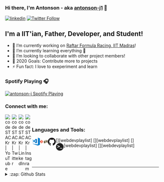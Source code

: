### Hi there, I'm Antonson - aka [antonson-j1][linkedin] 👋

[![linkedin](https://img.shields.io/linkedin?label=antonson-j.com&style=for-the-badge&url=https%3A%2F%2Fantonson-j.com)](https://www.linkedin.com/in/antonson-j-980534194/)
[![Twitter Follow](https://img.shields.io/twitter/follow/j_antonson?color=1DA1F2&logo=twitter&style=for-the-badge)](https://twitter.com/intent/follow?original_referer=https%3A%2F%2Fgithub.com%2Fantonson-j1&screen_name=j_antonson)

## I'm a IIT'ian, Father, Developer, and Student!

- 🔭 I’m currently working on [Raftar Formula Racing, IIT Madras][linkedin]!
- 🌱 I’m currently learning everything 🤣
- 👯 I’m looking to collaborate with other project members!
- 🥅 2020 Goals: Contribute more to projects
- ⚡ Fun fact: I love to exeperiment and learn

### Spotify Playing 🎧
[<img src="https://now-playing-antonson-j.vercel.app/api/spotify-playing" alt="antonson-j Spotify Playing" width="350" />](https://open.spotify.com/user/314hds3pfvy47vtrpebltdv5547i)

### Connect with me:

[<img align="left" alt="codeSTACKr | YouTube" width="22px" src="https://cdn.jsdelivr.net/npm/simple-icons@v3/icons/youtube.svg" />][youtube]
[<img align="left" alt="codeSTACKr | Twitter" width="22px" src="https://cdn.jsdelivr.net/npm/simple-icons@v3/icons/twitter.svg" />][twitter]
[<img align="left" alt="codeSTACKr | LinkedIn" width="22px" src="https://cdn.jsdelivr.net/npm/simple-icons@v3/icons/linkedin.svg" />][linkedin]
[<img align="left" alt="codeSTACKr | Instagram" width="22px" src="https://cdn.jsdelivr.net/npm/simple-icons@v3/icons/instagram.svg" />][instagram]

<br />

### Languages and Tools:

[<img align="left" alt="Visual Studio Code" width="26px" src="https://raw.githubusercontent.com/github/explore/80688e429a7d4ef2fca1e82350fe8e3517d3494d/topics/visual-studio-code/visual-studio-code.png" />][webdevplaylist]
[<img align="left" alt="Git" width="26px" src="https://raw.githubusercontent.com/github/explore/80688e429a7d4ef2fca1e82350fe8e3517d3494d/topics/git/git.png" />][webdevplaylist]
[<img align="left" alt="GitHub" width="26px" src="https://raw.githubusercontent.com/github/explore/78df643247d429f6cc873026c0622819ad797942/topics/github/github.png" />][webdevplaylist]
[<img align="left" alt="Terminal" width="26px" src="https://raw.githubusercontent.com/github/explore/80688e429a7d4ef2fca1e82350fe8e3517d3494d/topics/terminal/terminal.png" />][webdevplaylist]

<br />
<br />


---


<details>
  <summary>:zap: Github Stats</summary>

  <img align="left" alt="antonson-j1's Github Stats" src="https://github-readme-stats.antonson-j1.vercel.app/api?username=antonson-j1&show_icons=true&hide_border=true" />

</details>

[website]: https://codeSTACKr.com
[twitter]: https://twitter.com/j_antonson
[youtube]: https://youtube.com/codeSTACKr
[instagram]: https://www.instagram.com/ant0n.s0n/
[linkedin]: https://www.linkedin.com/in/antonson-j-980534194/